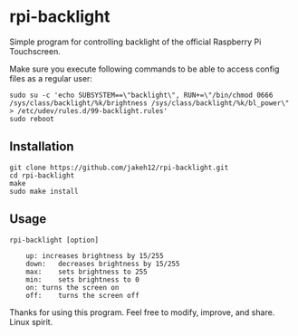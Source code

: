 # rpi-backlight

Simple program for controlling backlight of the official Raspberry Pi Touchscreen.

Make sure you execute following commands to be able to access config files as a regular user:

	sudo su -c 'echo SUBSYSTEM==\"backlight\", RUN+=\"/bin/chmod 0666 /sys/class/backlight/%k/brightness /sys/class/backlight/%k/bl_power\" > /etc/udev/rules.d/99-backlight.rules'
	sudo reboot


## Installation
	
	git clone https://github.com/jakeh12/rpi-backlight.git
	cd rpi-backlight
	make
	sudo make install

## Usage
	
	rpi-backlight [option]
	
		up:	increases brightness by 15/255
		down:	decreases brightness by 15/255
		max:	sets brightness to 255
		min:	sets brightness to 0
		on:	turns the screen on
		off:	turns the screen off



Thanks for using this program. Feel free to modify, improve, and share. Linux spirit.
